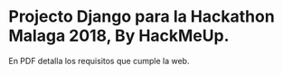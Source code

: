 # Projecto Django para la Hackathon Malaga 2018, By HackMeUp.

En PDF detalla los requisitos que cumple la web.

